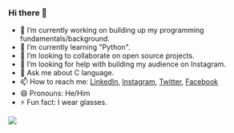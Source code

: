 ### Hi there 👋

- 🔭 I’m currently working on building up my programming fundamentals/background.
- 🌱 I’m currently learning "Python".
- 👯 I’m looking to collaborate on open source projects.
- 🤔 I’m looking for help with building my audience on Instagram.
- 💬 Ask me about C language.
- 📫 How to reach me: [LinkedIn](https://www.linkedin.com/in/parth-shete-8b2530201/), [Instagram](https://www.instagram.com/parthshete02/), [Twitter](https://twitter.com/shete_parth), [Facebook](https://www.facebook.com/parth.shete.712/) 
- 😄 Pronouns: He/Him
- ⚡ Fun fact: I wear glasses.

![](https://github-readme-stats.vercel.app/api?username=Parth-Shete&show_icons=true&theme=vision-friendly-dark)
